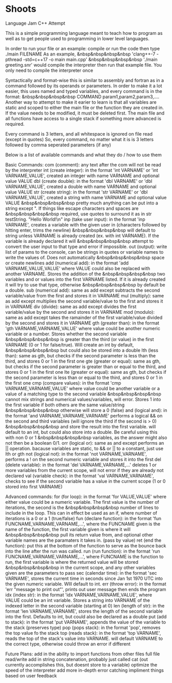 # Shoots
Language Jam C++ Attempt

This is a simple programming language meant to teach how to program
as well as to get people used to programming in lower level languages.

In order to run your file or an example: compile or run the code then type ./main FILENAME
As an example, 
&nbsp&nbsp&nbsp&nbsp    'clang++-7 -pthread -std=c++17 -o main main.cpp'
&nbsp&nbsp&nbsp&nbsp    './main greeting.snr' 
would compile the interpreter then run that example file. You only need to compile the interpreter once

Syntactically and format-wise this is similar to assembly and fortran as in a command followed by its operands or parameters.
In order to make it a lot easier, this uses named and typed variables, and every command is in the format:
&nbsp&nbsp&nbsp&nbsp    COMMAND param1,param2,param3,....
Another way to attempt to make it earier to learn is that all variables are static and scoped to either the main file or the function they are created in.
If the value needs to be modified, it must be deleted first. The main file and all functions have access to a single stack if something more advanced is required.

Every command is 3 letters, and all whitespace is ignored on file read (except in quotes)
So, every command, no matter what it is is 3 letters followed by comma seperated parameters (if any)

Below is a list of available commands and what they do / how to use them

Basic Commands:
com (comment):          any text after the com will not be read by the interpreter
int (create integer):   in the format 'int VARNAME' or 'int VARNAME,VALUE', created an integer with name VARNAME and optional value VALUE
dbl (create double):    in the format 'dbl VARNAME' or 'dbl VARNAME,VALUE', created a double with name VARNAME and optional value VALUE
str (create string):    in the format 'str VARNAME' or 'dbl VARNAME,VALUE', created a string with name VARNAME and optional value VALUE
&nbsp&nbsp&nbsp&nbsp    pretty much anything can be put into a string except ". If things like escape characters and spaces are
&nbsp&nbsp&nbsp&nbsp    required, use quotes to surround it as in str testString. "Hello World!\n"
inp (take user input):  in the format 'inp VARNAME', creates a variable with the given user in (characters followed by hitting enter, trims the newline)
&nbsp&nbsp&nbsp&nbsp    will default to string unless VARNAME is already created (ex. with int VARNAME). If the variable is already declared it will
&nbsp&nbsp&nbsp&nbsp    attempt to convert the user input to that type and error if impossible.
out (output):           write list of params to the console, can be strings in quotes or variable names to write the values of. Does not automatically
&nbsp&nbsp&nbsp&nbsp    space or create newlines
add (numerical add):    in the format 'add VARNAME,VALUE,VALUE' where VALUE could also be replaced with another VARNAME. Stores the addition of the
&nbsp&nbsp&nbsp&nbsp    two variables and or values into the first VARNAME listed. If it is already created it will try to use that type, otherwise
&nbsp&nbsp&nbsp&nbsp    by default be a double. 
sub (numerical add):    same as add except subtracts the second variable/value from the first and stores it in VARNAME
mul (multiply):         same as add except multiplies the second variable/value to the first and stores it in VARNAME
div (divide):           same as add except divides the first variable/value by the second and stores it in VARNAME
mod (modulo):           same as add except takes the ramainder of the first variable/value divided by the second and stores it in VARNAME
gth (greater than):     in the format 'gth VARNAME,VARNAME,VALUE' where value could be another numeric variable or a number. Stores whether the second variable
&nbsp&nbsp&nbsp&nbsp    is greater than the third (or value) in the first VARNAME (0 or 1 for false/true). Will create an int by default,
&nbsp&nbsp&nbsp&nbsp    but could also be stored into a double
lth (less than):        same as gth, but checks if the second parameter is less than the third, and stores 0 or 1 in the first one
gte (greater or equal): same as gth, but checks if the second parameter is greater than or equal to the third, and stores 0 or 1 in the first one
lte (greater or equal): same as gth, but checks if the second parameter is less than or equal to the third, and stores 0 or 1 in the first one
cmp (compare values):   in the format 'cmp VARNAME,VARNAME,VALUE' where value could be another variable or a value of a matching type to the second variable
&nbsp&nbsp&nbsp&nbsp    cannot mix strings and numerical values/variables, will error. Stores 1 into the first variable if both others are the same value/string
&nbsp&nbsp&nbsp&nbsp    otherwise will store a 0 (false)
and (logical and):      in the format 'and VARNAME,VARNAME,VARNAME' performs a logical && on the second and third variables (will ignore the third if the second is > 0)
&nbsp&nbsp&nbsp&nbsp    and store the result into the first variable. will default to an int, but could also store into a double. Be careful using this with non 0 or 1
&nbsp&nbsp&nbsp&nbsp    variables, as the answer might also not then be a boolean 0/1. 
orr (logical or):       same as and except performs an || operation. bacause variables are static, to && or || to a constant, just use lth or gth
not (logical not):      in the format 'not VARNAME,VARNAME', performs a ! on the second numeric variable and stores it into the first
del (delete variable):  in the format 'del VARNAME,VARNAME,...' deletes 1 or more variables from the current scope, will not error if they are already not declared
val (variable check):   in the format 'val VARNAME,VARNAME', checks to see if the second variable has a value in the current scope (1 or 0 stored into first VARNAME)

Advanced commands:
for (for loop):         in the format 'for VALUE,VALUE' where either value could be a numeric variable. The first value is the number of iterations, the second is the
&nbsp&nbsp&nbsp&nbsp    number of lines to include in the loop. This can in effect be used as an if, where number of iterations is a 0 or a 1 (true/false)
fun (declare function): in the format 'fun FUNCNAME,VARNAME,VARNAME,...', where the FUNCNAME given is the name of the function, the first variable given is where it will
&nbsp&nbsp&nbsp&nbsp    pull its return value from, and optional other variable names are the paramaters it takes in. (pass by value)
ret (end the function): put this at the bottom of the function to serve as the bounce back into the line after the run was called.
run (run function):     in the format 'run FUNCNAME,VARNAME,VARNAME,...', where FUNCNAME is the function to run, the first variable is where the returned value will be stored
&nbsp&nbsp&nbsp&nbsp    in the current scope, and any other variables given are the parameters to pass
sec (calendar time):    in the format 'sec VARNAME', stores the current time in seconds since Jan 1st 1970 UTC into the given numeric variable. WIll default to int. 
err (throw error):      in the format 'err "message to print out"', prints out user message then ends the program
idx (index str):        in the format 'idx VARNAME,VARNAME,VALUE', where VALUE could be an int variable. Stores a string into VARNAME of the indexed letter in the second variable (starting at 0)
len (length of str):    in the format 'len VARNAME,VARNAME', stores the length of the second variable into the first. Defaults to int, but could also be declared as a double
put (add to stack):     in the format 'put VARNAME', appends the value of the variable to the stack (preserves type)
pop (pops stack):       in the format 'pop', removes the top value fo the stack
top (reads stack):      in the format 'top VARNAME', reads the top of the stack's value into VARNAME. will default VARNAME to the correct type, otherwise could throw an error if different

Future Plans:
add in the ability to import functions from other files
full file read/write
add in string concatenation, probably just called cat (out currently accomplishes this, but doesnt store to a variable)
optimize the speed of the interpreter
add more in-depth error catching
impliment things based on user feedback
